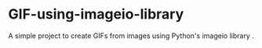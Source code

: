 # GIF-using-imageio-library
A simple project to create GIFs from images using Python's imageio library .
